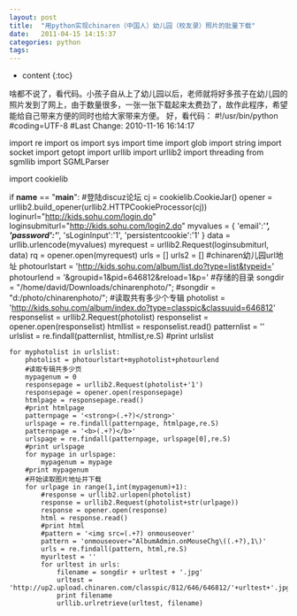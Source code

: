 ```yaml
---
layout: post
title:  "用python实现chinaren（中国人）幼儿园（校友录）照片的批量下载"
date:   2011-04-15 14:15:37
categories: python
tags:
---
```


* content
{:toc}

啥都不说了，看代码。小孩子自从上了幼儿园以后，老师就将好多孩子在幼儿园的照片发到了网上，由于数量很多，一张一张下载起来太费劲了，故作此程序，希望能给自己带来方便的同时也给大家带来方便。
好，看代码：<!--excerpt-->
#!/usr/bin/python 
#coding=UTF-8 
#Last Change:  2010-11-16 16:14:17 
 
import re
import os
import sys
import time
import glob 
import string 
import socket 
import getopt 
import urllib 
import urllib2 
import threading 
from sgmllib import SGMLParser 
 
import cookielib 
 
if __name__ == "__main__": 
    #登陆discuz论坛
    cj = cookielib.CookieJar()
    opener = urllib2.build_opener(urllib2.HTTPCookieProcessor(cj))
    loginurl="http://kids.sohu.com/login.do"
    loginsubmiturl="http://kids.sohu.com/login2.do"
    myvalues = {
            'email':'***',
            'password':'***',
            'sLoginInput':'1',
            'persistentcookie':'1'
    }
    data = urllib.urlencode(myvalues)
    myrequest = urllib2.Request(loginsubmiturl, data)
    rq = opener.open(myrequest)
    urls  =  [] 
    urls2 = [] 
    #chinaren幼儿园url地址 
    photourlstart = 'http://kids.sohu.com/album/list.do?type=list&typeid=' 
    photourlend = '&groupid=1&pid=646812&reload=1&p=' 
    #存储的目录 
    songdir = "/home/david/Downloads/chinarenphoto/"; 
    #songdir = "d:/photo/chinarenphoto/"; 
    #读取共有多少个专辑
    photolist = 'http://kids.sohu.com/album/index.do?type=classpic&classuuid=646812'
    responselist = urllib2.Request(photolist) 
    responselist = opener.open(responselist)
    htmllist = responselist.read()
    patternlist = '<span id="ctimeT_(.+?)">'
    urlslist = re.findall(patternlist, htmllist,re.S) 
    #print urlslist
    
    for myphotolist in urlslist:
        photolist = photourlstart+myphotolist+photourlend
        #读取专辑共多少页
        mypagenum = 0
        responsepage = urllib2.Request(photolist+'1') 
        responsepage = opener.open(responsepage)
        htmlpage = responsepage.read() 
        #print htmlpage
        patternpage = '<strong>(.+?)</strong>'
        urlspage = re.findall(patternpage, htmlpage,re.S) 
        patternpage = '<b>(.+?)</b>'
        urlspage = re.findall(patternpage, urlspage[0],re.S) 
        #print urlspage
        for mypage in urlspage:
            mypagenum = mypage
        #print mypagenum
        #开始读取图片地址并下载
        for urlpage in range(1,int(mypagenum)+1):
            #response = urllib2.urlopen(photolist) 
            response = urllib2.Request(photolist+str(urlpage)) 
            response = opener.open(response)
            html = response.read() 
            #print html 
            #pattern = '<img src=(.+?) onmouseover'
            pattern = 'onmouseover="AlbumAdmin.onMouseChg\((.+?),1\)'
            urls = re.findall(pattern, html,re.S) 
            myurltest = '' 
            for urltest in urls: 
                filename = songdir + urltest + '.jpg'
                urltest = 'http://up2.upload.chinaren.com/classpic/812/646/646812/'+urltest+'.jpg'
                print filename 
                urllib.urlretrieve(urltest, filename)
        
